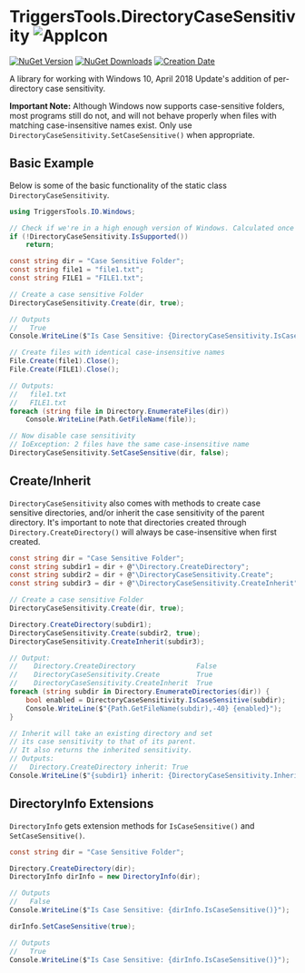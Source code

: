 # TriggersTools.DirectoryCaseSensitivity ![AppIcon](https://i.imgur.com/rxOsY1w.png)

[![NuGet Version](https://img.shields.io/nuget/v/TriggersTools.DirectoryCaseSensitivity.svg?style=flat)](https://www.nuget.org/packages/TriggersTools.DirectoryCaseSensitivity/)
[![NuGet Downloads](https://img.shields.io/nuget/dt/TriggersTools.DirectoryCaseSensitivity.svg?style=flat)](https://www.nuget.org/packages/TriggersTools.DirectoryCaseSensitivity/)
[![Creation Date](https://img.shields.io/badge/created-september%202018-A642FF.svg?style=flat)](https://github.com/trigger-death/TriggersTools.DirectoryCaseSensitivity/commit/b7a822e96dd0503425fbe6f135f723cf28ac207c)

A library for working with Windows 10, April 2018 Update's addition of per-directory case sensitivity.

**Important Note:** Although Windows now supports case-sensitive folders, most programs still do not, and will not behave properly when files with matching case-insensitive names exist. Only use `DirectoryCaseSensitivity.SetCaseSensitive()` when appropriate.

## Basic Example

Below is some of the basic functionality of the static class `DirectoryCaseSensitivity`.

```cs
using TriggersTools.IO.Windows;

// Check if we're in a high enough version of Windows. Calculated once per runtime
if (!DirectoryCaseSensitivity.IsSupported())
    return;

const string dir = "Case Sensitive Folder";
const string file1 = "file1.txt";
const string FILE1 = "FILE1.txt";

// Create a case sensitive Folder
DirectoryCaseSensitivity.Create(dir, true);

// Outputs
//   True
Console.WriteLine($"Is Case Sensitive: {DirectoryCaseSensitivity.IsCaseSensitive(dir)}");

// Create files with identical case-insensitive names
File.Create(file1).Close();
File.Create(FILE1).Close();

// Outputs:
//   file1.txt
//   FILE1.txt
foreach (string file in Directory.EnumerateFiles(dir))
    Console.WriteLine(Path.GetFileName(file));

// Now disable case sensitivity
// IoException: 2 files have the same case-insensitive name
DirectoryCaseSensitivity.SetCaseSensitive(dir, false);
```

## Create/Inherit

`DirectoryCaseSensitivity` also comes with methods to create case sensitive directories, and/or inherit the case sensitivity of the parent directory. It's important to note that directories created through `Directory.CreateDirectory()` will always be case-insensitive when first created.

```cs
const string dir = "Case Sensitive Folder";
const string subdir1 = dir + @"\Directory.CreateDirectory";
const string subdir2 = dir + @"\DirectoryCaseSensitivity.Create";
const string subdir3 = dir + @"\DirectoryCaseSensitivity.CreateInherit";

// Create a case sensitive Folder
DirectoryCaseSensitivity.Create(dir, true);

Directory.CreateDirectory(subdir1);
DirectoryCaseSensitivity.Create(subdir2, true);
DirectoryCaseSensitivity.CreateInherit(subdir3);

// Output:
//    Directory.CreateDirectory               False
//    DirectoryCaseSensitivity.Create         True
//    DirectoryCaseSensitivity.CreateInherit  True
foreach (string subdir in Directory.EnumerateDirectories(dir)) {
    bool enabled = DirectoryCaseSensitivity.IsCaseSensitive(subdir);
    Console.WriteLine($"{Path.GetFileName(subdir),-40} {enabled}");
}

// Inherit will take an existing directory and set
// its case sensitivity to that of its parent.
// It also returns the inherited sensitivity.
// Outputs:
//   Directory.CreateDirectory inherit: True
Console.WriteLine($"{subdir1} inherit: {DirectoryCaseSensitivity.Inherit(sibdir1)}");
```

## DirectoryInfo Extensions

`DirectoryInfo` gets extension methods for `IsCaseSensitive()` and `SetCaseSensitive()`.

```cs
const string dir = "Case Sensitive Folder";

Directory.CreateDirectory(dir);
DirectoryInfo dirInfo = new DirectoryInfo(dir);

// Outputs
//   False
Console.WriteLine($"Is Case Sensitive: {dirInfo.IsCaseSensitive()}");

dirInfo.SetCaseSensitive(true);

// Outputs
//   True
Console.WriteLine($"Is Case Sensitive: {dirInfo.IsCaseSensitive()}");
```
